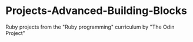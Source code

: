 # Projects-Advanced-Building-Blocks
Ruby projects from the "Ruby programming" curriculum by "The Odin Project"
